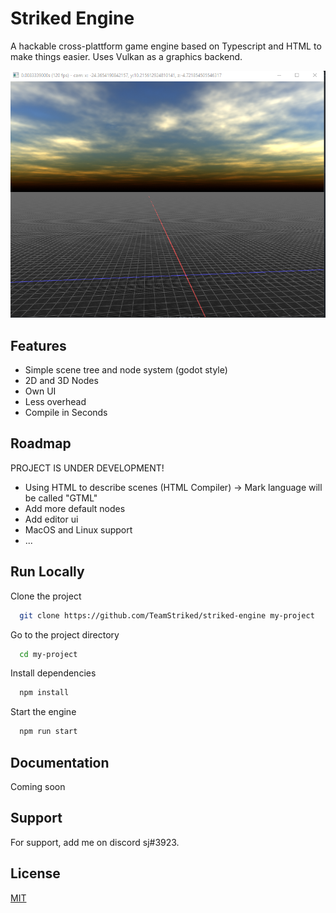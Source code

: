 
# Striked Engine

A hackable cross-plattform game engine based on Typescript and HTML to make things easier. Uses Vulkan as a graphics backend.

![Screenshot](preview.png)


## Features

- Simple scene tree and node system (godot style)
- 2D and 3D Nodes
- Own UI
- Less overhead
- Compile in Seconds
  
## Roadmap

PROJECT IS UNDER DEVELOPMENT!

- Using HTML to describe scenes (HTML Compiler) -> Mark language will be called "GTML"
- Add more default nodes
- Add editor ui
- MacOS and Linux support
- ...

## Run Locally

Clone the project

```bash
  git clone https://github.com/TeamStriked/striked-engine my-project
```

Go to the project directory

```bash
  cd my-project
```

Install dependencies

```bash
  npm install
```

Start the engine

```bash
  npm run start
```

  
## Documentation

Coming soon
## Support

For support, add me on discord sj#3923.

  
## License

[MIT](https://choosealicense.com/licenses/mit/)

  
